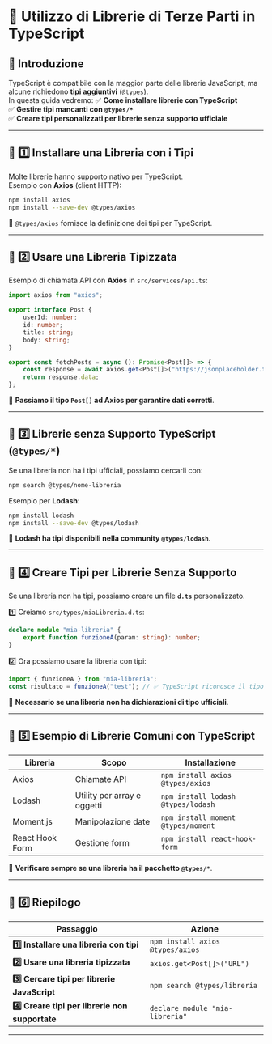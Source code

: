 # 📌 Utilizzo di Librerie di Terze Parti in TypeScript

## 🎯 Introduzione
TypeScript è compatibile con la maggior parte delle librerie JavaScript, ma alcune richiedono **tipi aggiuntivi** (`@types`).  
In questa guida vedremo:
✅ **Come installare librerie con TypeScript**  
✅ **Gestire tipi mancanti con `@types/*`**  
✅ **Creare tipi personalizzati per librerie senza supporto ufficiale**  

---

## 📌 1️⃣ Installare una Libreria con i Tipi
Molte librerie hanno supporto nativo per TypeScript.  
Esempio con **Axios** (client HTTP):

```sh
npm install axios
npm install --save-dev @types/axios
````

📌 `@types/axios` fornisce la definizione dei tipi per TypeScript.

---

## 📌 2️⃣ Usare una Libreria Tipizzata

Esempio di chiamata API con **Axios** in `src/services/api.ts`:

```ts
import axios from "axios";

export interface Post {
    userId: number;
    id: number;
    title: string;
    body: string;
}

export const fetchPosts = async (): Promise<Post[]> => {
    const response = await axios.get<Post[]>("https://jsonplaceholder.typicode.com/posts");
    return response.data;
};
```

📌 **Passiamo il tipo `Post[]` ad Axios per garantire dati corretti**.

---

## 📌 3️⃣ Librerie senza Supporto TypeScript (`@types/*`)

Se una libreria non ha i tipi ufficiali, possiamo cercarli con:

```sh
npm search @types/nome-libreria
```

Esempio per **Lodash**:

```sh
npm install lodash
npm install --save-dev @types/lodash
```

📌 **Lodash ha tipi disponibili nella community `@types/lodash`**.

---

## 📌 4️⃣ Creare Tipi per Librerie Senza Supporto

Se una libreria non ha tipi, possiamo creare un file **`d.ts`** personalizzato.

1️⃣ Creiamo `src/types/miaLibreria.d.ts`:

```ts
declare module "mia-libreria" {
    export function funzioneA(param: string): number;
}
```

2️⃣ Ora possiamo usare la libreria con tipi:

```ts
import { funzioneA } from "mia-libreria";
const risultato = funzioneA("test"); // ✅ TypeScript riconosce il tipo
```

📌 **Necessario se una libreria non ha dichiarazioni di tipo ufficiali**.

---

## 📌 5️⃣ Esempio di Librerie Comuni con TypeScript

|Libreria|Scopo|Installazione|
|---|---|---|
|Axios|Chiamate API|`npm install axios @types/axios`|
|Lodash|Utility per array e oggetti|`npm install lodash @types/lodash`|
|Moment.js|Manipolazione date|`npm install moment @types/moment`|
|React Hook Form|Gestione form|`npm install react-hook-form`|

📌 **Verificare sempre se una libreria ha il pacchetto `@types/*`**.

---

## 📌 6️⃣ Riepilogo

|Passaggio|Azione|
|---|---|
|**1️⃣ Installare una libreria con tipi**|`npm install axios @types/axios`|
|**2️⃣ Usare una libreria tipizzata**|`axios.get<Post[]>("URL")`|
|**3️⃣ Cercare tipi per librerie JavaScript**|`npm search @types/libreria`|
|**4️⃣ Creare tipi per librerie non supportate**|`declare module "mia-libreria"`|

---
